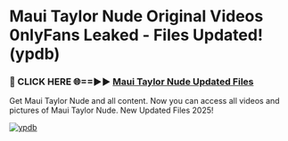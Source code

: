 # Maui Taylor Nude Original Videos 0nlyFans Leaked - Files Updated! (ypdb)

<h3>🔴 CLICK HERE 🌐==►► <a href="https://tinyurl.com/5h6xmrr3" rel="nofollow">Maui Taylor Nude Updated Files</a></h3>

Get Maui Taylor Nude and all content. Now you can access all videos and pictures of Maui Taylor Nude. New Updated Files 2025!

[![ypdb](https://i.imgur.com/KVD873Z.gif)](https://tinyurl.com/5h6xmrr3)
